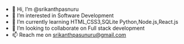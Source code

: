 - 👋 Hi, I’m @srikanthpasnuru
- 👀 I’m interested in Software Development
- 🌱 I’m currently learning HTML,CSS3,SQLite Python,Node.js,React.js
- 💞️ I’m looking to collaborate on Full stack development
- 📫 Reach me on srikanthpasunuru@gmail.com

<!---
srikanthpasnuru/srikanthpasnuru is a ✨ special ✨ repository because its `README.md` (this file) appears on your GitHub profile.
You can click the Preview link to take a look at your changes.
--->
